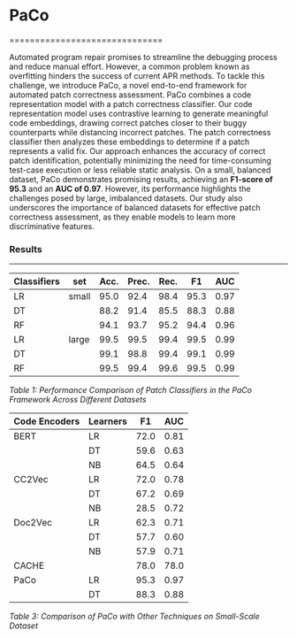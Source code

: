 # PaCo
==============================

Automated program repair promises to streamline the debugging process and reduce manual effort. However, a common problem known as overfitting hinders the success of current APR methods. To tackle this challenge, we introduce PaCo, a novel end-to-end framework for automated patch correctness assessment. PaCo combines a code representation model with a patch correctness classifier. Our code representation model uses contrastive learning to generate meaningful code embeddings, drawing correct patches closer to their buggy counterparts while distancing incorrect patches. The patch correctness classifier then analyzes these embeddings to determine if a patch represents a valid fix. Our approach enhances the accuracy of correct patch identification, potentially minimizing the need for time-consuming test-case execution or less reliable static analysis. On a small, balanced dataset, PaCo demonstrates promising results, achieving an **F1-score of 95.3** and an **AUC of 0.97**. However, its performance highlights the challenges posed by large, imbalanced datasets. Our study also underscores the importance of balanced datasets for effective patch correctness assessment, as they enable models to learn more discriminative features.

### Results
------------
| Classifiers | set  | Acc. | Prec. | Rec. | F1  | AUC |
|-------------|------|------|-------|------|-----|-----|
| LR          | small| 95.0 | 92.4  | 98.4 | 95.3| 0.97|
| DT          |      | 88.2 | 91.4  | 85.5 | 88.3| 0.88|
| RF          |      | 94.1 | 93.7  | 95.2 | 94.4| 0.96|
| LR          | large| 99.5 | 99.5  | 99.4 | 99.5| 0.99|
| DT          |      | 99.1 | 98.8  | 99.4 | 99.1| 0.99|
| RF          |      | 99.5 | 99.4  | 99.6 | 99.5| 0.99|



*Table 1: Performance Comparison of Patch Classifiers in the PaCo Framework Across Different Datasets*


| Code Encoders    | Learners | F1 | AUC   | 
|----------|----------|----------|------|
| BERT     | LR       | 72.0     | 0.81 |      
|          | DT       | 59.6     | 0.63 |      
|          | NB       | 64.5     | 0.64 |      
| CC2Vec   | LR       | 72.0     | 0.78 |      
|          | DT       | 67.2     | 0.69 |      
|          | NB       | 28.5     | 0.72 |      
| Doc2Vec  | LR       | 62.3     | 0.71 |      
|          | DT       | 57.7     | 0.60 |      
|          | NB       | 57.9     | 0.71 |      
| CACHE    |          | 78.0     | 78.0 | 
| PaCo     | LR       | 95.3     | 0.97 |      
|          | DT       | 88.3     | 0.88 |   


*Table 3: Comparison of PaCo with Other Techniques on Small-Scale Dataset*



